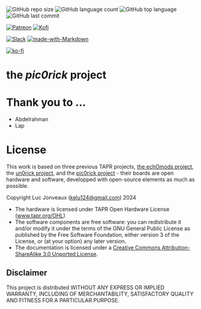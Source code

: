 ![GitHub repo size](https://img.shields.io/github/repo-size/kelu124/pic0rick?style=plastic)
![GitHub language count](https://img.shields.io/github/languages/count/kelu124/pic0rick?style=plastic)
![GitHub top language](https://img.shields.io/github/languages/top/kelu124/pic0rick?style=plastic)
![GitHub last commit](https://img.shields.io/github/last-commit/kelu124/pic0rick?color=red&style=plastic)

[![Patreon](https://img.shields.io/badge/patreon-donate-orange.svg)](https://www.patreon.com/kelu124) 
[![Kofi](https://badgen.net/badge/icon/kofi?icon=kofi&label)](https://ko-fi.com/G2G81MT0G)

[![Slack](https://badgen.net/badge/icon/slack?icon=slack&label)](https://join.slack.com/t/usdevkit/shared_invite/zt-2g501obl-z53YHyGOOMZjeCXuXzjZow)
[![made-with-Markdown](https://img.shields.io/badge/Made%20with-Markdown-1f425f.svg)](http://commonmark.org)


[![ko-fi](https://www.ko-fi.com/img/githubbutton_sm.svg)](https://ko-fi.com/G2G81MT0G)


# the _pic0rick_ project

	



# Thank you to ...

* Abdelrahman 
* Lap 

# License

This work is based on three previous TAPR projects, [the echOmods project](https://github.com/kelu124/echomods/), the [un0rick project](https://github.com/kelu124/un0rick), and the [pic0rick project]() - their boards are open hardware and software, developped with open-source elements as much as possible.

Copyright Luc Jonveaux (kelu124@gmail.com) 2024

* The hardware is licensed under TAPR Open Hardware License (www.tapr.org/OHL)
* The software components are free software: you can redistribute it and/or modify it under the terms of the GNU General Public License as published by the Free Software Foundation, either version 3 of the License, or (at your option) any later version.
* The documentation is licensed under a [Creative Commons Attribution-ShareAlike 3.0 Unported License](http://creativecommons.org/licenses/by-sa/3.0/).


## Disclaimer

This project is distributed WITHOUT ANY EXPRESS OR IMPLIED WARRANTY, INCLUDING OF MERCHANTABILITY, SATISFACTORY QUALITY AND FITNESS FOR A PARTICULAR PURPOSE. 

